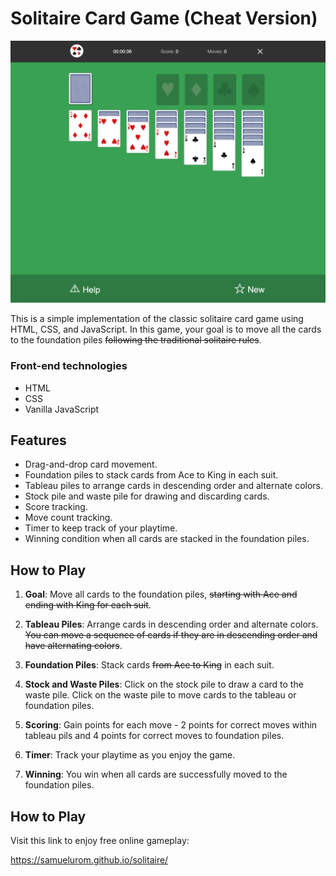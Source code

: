 # Solitaire Card Game (Cheat Version)

![Screenshot](./images/screenshot.png)

This is a simple implementation of the classic solitaire card game using HTML, CSS, and JavaScript. In this game, your goal is to move all the cards to the foundation piles ~~following the traditional solitaire rules~~.

### Front-end technologies

- HTML
- CSS
- Vanilla JavaScript

## Features

- Drag-and-drop card movement.
- Foundation piles to stack cards from Ace to King in each suit.
- Tableau piles to arrange cards in descending order and alternate colors.
- Stock pile and waste pile for drawing and discarding cards.
- Score tracking.
- Move count tracking.
- Timer to keep track of your playtime.
- Winning condition when all cards are stacked in the foundation piles.

## How to Play

1. **Goal**: Move all cards to the foundation piles, ~~starting with Ace and ending with King for each suit~~.

2. **Tableau Piles**: Arrange cards in descending order and alternate colors. ~~You can move a sequence of cards if they are in descending order and have alternating colors~~.

3. **Foundation Piles**: Stack cards ~~from Ace to King~~ in each suit.

4. **Stock and Waste Piles**: Click on the stock pile to draw a card to the waste pile. Click on the waste pile to move cards to the tableau or foundation piles.

5. **Scoring**: Gain points for each move - 2 points for correct moves within tableau pils and 4 points for correct moves to foundation piles.

6. **Timer**: Track your playtime as you enjoy the game.

7. **Winning**: You win when all cards are successfully moved to the foundation piles.

## How to Play

Visit this link to enjoy free online gameplay:

https://samuelurom.github.io/solitaire/
